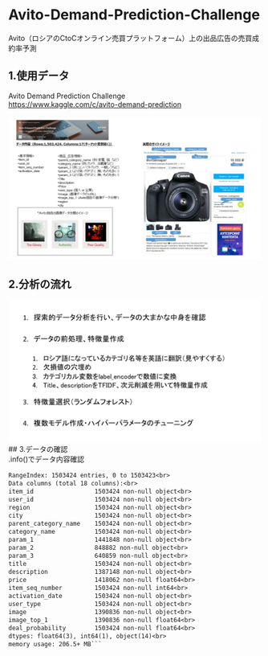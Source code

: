 # Avito-Demand-Prediction-Challenge<br>
Avito（ロシアのCtoCオンライン売買プラットフォーム）上の出品広告の売買成約率予測<br>
## 1.使用データ <br>
Avito Demand Prediction Challenge<br>
https://www.kaggle.com/c/avito-demand-prediction<br>
<br>
<img src="Images/2.Avito.jpg"><br>
## 2.分析の流れ <br>
<img src="Images/3.Avito.jpg">
## 3.データの確認 <br>
.info()でデータ内容確認
<br>

```<class 'pandas.core.frame.DataFrame'><br>
RangeIndex: 1503424 entries, 0 to 1503423<br>
Data columns (total 18 columns):<br>
item_id                 1503424 non-null object<br>
user_id                 1503424 non-null object<br>
region                  1503424 non-null object<br>
city                    1503424 non-null object<br>
parent_category_name    1503424 non-null object<br>
category_name           1503424 non-null object<br>
param_1                 1441848 non-null object<br>
param_2                 848882 non-null object<br>
param_3                 640859 non-null object<br>
title                   1503424 non-null object<br>
description             1387148 non-null object<br>
price                   1418062 non-null float64<br>
item_seq_number         1503424 non-null int64<br>
activation_date         1503424 non-null object<br>
user_type               1503424 non-null object<br>
image                   1390836 non-null object<br>
image_top_1             1390836 non-null float64<br>
deal_probability        1503424 non-null float64<br>
dtypes: float64(3), int64(1), object(14)<br>
memory usage: 206.5+ MB```


